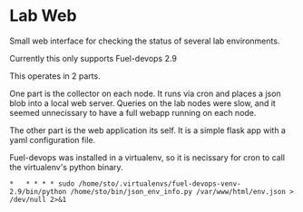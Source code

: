 # Lab Web

Small web interface for checking the status of several lab environments.

Currently this only supports Fuel-devops 2.9

This operates in 2 parts.

One part is the collector on each node. It runs via cron and places a json blob into a local web server.
Queries on the lab nodes were slow, and it seemed unnecissary to have a full webapp running on each node.

The other part is the web application its self. It is a simple flask app with a yaml configuration file.

Fuel-devops was installed in a virtualenv, so it is necissary for cron to call the virtualenv's python binary.

```shell
*   * *	* * sudo /home/sto/.virtualenvs/fuel-devops-venv-2.9/bin/python /home/sto/bin/json_env_info.py /var/www/html/env.json > /dev/null 2>&1
```